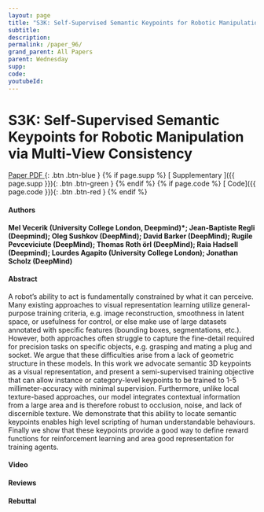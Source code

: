 ```yaml
---
layout: page
title: "S3K: Self-Supervised Semantic Keypoints for Robotic Manipulation via Multi-View Consistency"
subtitle: 
description:
permalink: /paper_96/
grand_parent: All Papers
parent: Wednesday
supp: 
code: 
youtubeId: 
---
```


# S3K: Self-Supervised Semantic Keypoints for Robotic Manipulation via Multi-View Consistency

[<i class="fa fa-file-text-o" aria-hidden="true"></i> Paper PDF ](https://drive.google.com/file/d/15lZ0nPZeV5zFY2heTU2ZZUpaXQkuJPH8/view){: .btn .btn-blue } {% if page.supp %} [<i class="fa fa-file-text-o" aria-hidden="true"></i> Supplementary ]({{ page.supp }}){: .btn .btn-green } {% endif %} {% if page.code %} [<i class="fa fa-github" aria-hidden="true"></i> Code]({{ page.code }}){: .btn .btn-red }
{% endif %}

#### Authors
**Mel Vecerik (University College London, Deepmind)*; Jean-Baptiste Regli (Deepmind); Oleg Sushkov (DeepMind); David Barker (DeepMind); Rugile Pevceviciute (DeepMind); Thomas Roth ̈orl (DeepMind); Raia Hadsell (Deepmind); Lourdes Agapito (University College London); Jonathan Scholz (DeepMind)**

#### Abstract
A robot’s ability to act is fundamentally constrained by what it can perceive. Many existing approaches to visual representation learning utilize general-purpose training criteria, e.g. image reconstruction, smoothness in latent space, or usefulness for control, or else make use of large datasets annotated with specific features (bounding boxes, segmentations, etc.). However, both approaches often struggle to capture the fine-detail required for precision tasks on specific objects, e.g. grasping and mating a plug and socket. We argue that these difficulties arise from a lack of geometric structure in these models. In this work we advocate semantic 3D keypoints as a visual representation, and present a semi-supervised training objective that can allow instance or category-level keypoints to be trained to 1-5 millimeter-accuracy with minimal supervision. Furthermore, unlike local texture-based approaches, our model integrates contextual information from a large area and is therefore robust to occlusion, noise, and lack of discernible texture. We demonstrate that this ability to locate semantic keypoints enables high level scripting of human understandable behaviours. Finally we show that these keypoints provide a good way to define reward functions for reinforcement learning and area good representation for training agents.

#### Video 

#### Reviews

#### Rebuttal
